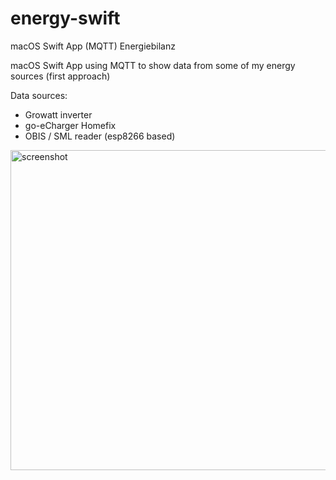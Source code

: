 # energy-swift
macOS Swift App (MQTT) Energiebilanz 

macOS Swift App using MQTT to show data from some of my energy sources (first approach)

Data sources: 
* Growatt inverter
* go-eCharger Homefix
* OBIS / SML reader (esp8266 based)

<img width="512" alt="screenshot" src="https://user-images.githubusercontent.com/908446/226187039-3ccbb406-1f1e-4c78-bdd4-ff189f04bb8b.png">

